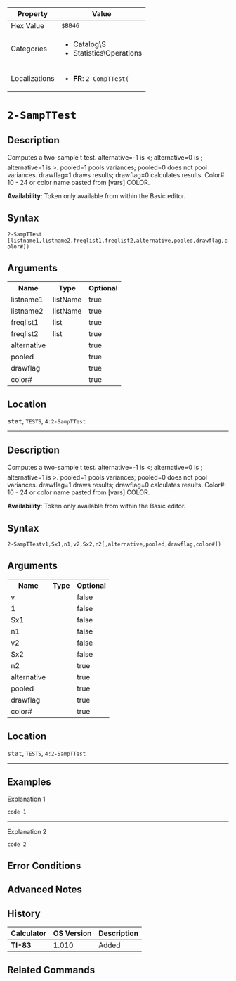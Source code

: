 | Property      | Value |
|---------------|-------|
| Hex Value     | `$BB46`|
| Categories    | <ul><li>Catalog\S</li><li>Statistics\Operations</li></ul> |
| Localizations | <ul><li><b>FR</b>: `2-CompTTest( `</li></ul> |

# `2-SampTTest `

## Description
Computes a two-sample t test. alternative=-1 is <; alternative=0 is ; alternative=1 is >. pooled=1 pools variances; pooled=0 does not pool variances. drawflag=1 draws results; drawflag=0 calculates results.
Color#: 10 - 24 or color name pasted from [vars] COLOR.


<b>Availability</b>: Token only available from within the Basic editor.

## Syntax
`2-SampTTest [listname1,listname2,freqlist1,freqlist2,alternative,pooled,drawflag,color#])`

## Arguments
<table>
<tr><th>Name</th><th>Type</th><th>Optional</th></tr>

<tr><td>listname1</td><td>listName</td><td>true</td></tr>

<tr><td>listname2</td><td>listName</td><td>true</td></tr>

<tr><td>freqlist1</td><td>list</td><td>true</td></tr>

<tr><td>freqlist2</td><td>list</td><td>true</td></tr>

<tr><td>alternative</td><td></td><td>true</td></tr>

<tr><td>pooled</td><td></td><td>true</td></tr>

<tr><td>drawflag</td><td></td><td>true</td></tr>

<tr><td>color#</td><td></td><td>true</td></tr>

</table>

## Location
<kbd>stat</kbd>, `TESTS`, `4:2-SampTTest`
<hr>

## Description
Computes a two-sample t test. alternative=-1 is <; alternative=0 is ; alternative=1 is >. pooled=1 pools variances; pooled=0 does not pool variances. drawflag=1 draws results; drawflag=0 calculates results.
Color#: 10 - 24 or color name pasted from [vars] COLOR.


<b>Availability</b>: Token only available from within the Basic editor.

## Syntax
`2-SampTTestv1,Sx1,n1,v2,Sx2,n2[,alternative,pooled,drawflag,color#])`

## Arguments
<table>
<tr><th>Name</th><th>Type</th><th>Optional</th></tr>

<tr><td>v</td><td></td><td>false</td></tr>

<tr><td>1</td><td></td><td>false</td></tr>

<tr><td>Sx1</td><td></td><td>false</td></tr>

<tr><td>n1</td><td></td><td>false</td></tr>

<tr><td>v2</td><td></td><td>false</td></tr>

<tr><td>Sx2</td><td></td><td>false</td></tr>

<tr><td>n2</td><td></td><td>true</td></tr>

<tr><td>alternative</td><td></td><td>true</td></tr>

<tr><td>pooled</td><td></td><td>true</td></tr>

<tr><td>drawflag</td><td></td><td>true</td></tr>

<tr><td>color#</td><td></td><td>true</td></tr>

</table>

## Location
<kbd>stat</kbd>, `TESTS`, `4:2-SampTTest`
<hr>

## Examples

Explanation 1
```ti-basic
code 1
```
---
Explanation 2
```ti-basic
code 2
```

## Error Conditions


## Advanced Notes


## History
| Calculator | OS Version | Description |
|------------|------------|-------------|
| <b>TI-83</b> | 1.010 | Added

## Related Commands

    